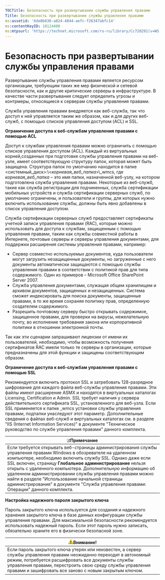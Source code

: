 ```yaml
---
TOCTitle: Безопасность при развертывании службы управления правами
Title: Безопасность при развертывании службы управления правами
ms:assetid: '6de8b636-a824-4844-aefc-f26347abfc14'
ms:contentKeyID: 18124400
ms:mtpsurl: 'https://technet.microsoft.com/ru-ru/library/Cc720291(v=WS.10)'
---
```


Безопасность при развертывании службы управления правами
========================================================

Развертывание службы управления правами является ресурсом организации, требующим таких же мер физической и сетевой безопасности, как и другие критические серверы в инфраструктуре. В качестве части развертывания следует определить угрозы и контрмеры, относящиеся к серверам службы управления правами.

Служба управления правами внедряется как веб-служба, так что доступ к ней управляется таким же образом, как и для других веб-служб, с помощью списков управления доступом (ACL) и SSL.

**Ограничение доступа к веб-службам управления правами с помощью ACL**

Доступ к службам управления правами можно ограничить с помощью списков управления доступом (ACL). Каждый из виртуальных корней,созданных при подготовке службы управления правами на веб-узле, имеет соответствующую структуру папок, которая может быть защищена. Структура папок по умолчанию находится в папке &lt;системный\_диск&gt;:\\&lt;*корневая\_веб\_папка*&gt;\\\_wmcs, где *корневая\_веб\_папка* – это имя папки, назначенной веб-узлу, на котором подготовлена служба управления правами. Некоторые из веб-служб, такие как служба регистрации для подчиненных, служба сертификации мобильных устройств и служба сертификации серверных служб, по умолчанию ограничены, и пользователи и группы, для которых нужно включить использование службы, должны быть явно добавлены в список управления доступом.

Служба сертификации серверных служб предоставляет сертификаты учетной записи управления правами (RAC), которые можно использовать для доступа к службам, защищенным с помощью управления правами, таким как службы совместной работы в Интернете, почтовые серверы и серверы управления документами, для поддержки расширения системы управления правами, например:

-   Сервер совместно используемых документов, куда пользователи могут загрузить незащищенные документы, но загруженные с него документы автоматически защищаются с помощью службы управления правами в соответствии с политикой прав для типа содержимого. Один из примеров – Microsoft Office SharePoint Server 2007.
-   Служба управления документами, служащая общем хранилищем и архивом документов, защищенных и незащищенных. Система сможет индексировать для поиска документы, защищенные правами, в то же время сохраняя политику прав, определенную создателем содержимого.
-   Разрешить почтовому серверу быстро открывать содержимое, защищенное правами, для проверки на вирусы, нежелательную почту, во исполнение требования закона или корпоративной политики в отношении электронной почты.

Так как эти сценарии запрашивают лицензии от имени их пользователей, необходимо, чтобы возможность получения сертификатов RAC имели только те серверы в организации, которые предназначены для этой функции и защищены соответствующим образом.

**Ограничение доступа к веб-службам управления правами с помощью SSL**

Рекомендуется включить протокол SSL и затребовать 128-разрядное шифрование для каждого файла веб-службы управления правами. Эти файлы имеют расширение ASMX и находятся в виртуальных каталогах Licensing, Certification и Admin. SSL требует наличия у сервера действительного сертификата SSL, установленного для веб-узла. Если SSL применяется к папке \_wmcs установки службы управления правами, подпапки унаследуют этот параметр. Дополнительные сведения о файлах веб-служб и виртуальных каталогах см. в разделе "IIS (Internet Information Services)" в документе "Техническое руководство по службе управления правами" данного комплекта.

| ![](images/Cc720291.note(WS.10).gif)Примечание                                                                                                                                                                                                                                                                                                                                                                                                                                          |
|----------------------------------------------------------------------------------------------------------------------------------------------------------------------------------------------------------------------------------------------------------------------------------------------------------------------------------------------------------------------------------------------------------------------------------------------------------------------------------------------------------------------|
| Если требуется открывать веб-страницы администрирования службы управления правами Windows в обозревателе на удаленном компьютере, необходимо включить службу SSL. Однако даже если SSL включен, страницу **Глобальное администрирование** нельзя открыть с удаленного компьютера. Дополнительную информацию об удаленном администрировании службы управления правами можно найти в разделе "Использование начальной страницы администрирования" в документе "Служба управления правами: Операции" данного комплекта. |

**Настройка надежного пароля закрытого ключа**

Пароль закрытого ключа используется для создания и надежного хранения закрытого ключа в базе данных конфигурации службы управления правами. Для максимальной безопасности рекомендуется использовать надежный пароль. Если этот пароль нужно записать, обязательно храните его в физически безопасной зоне.

| ![](images/Cc720291.Caution(WS.10).gif)Внимание!                                                                                                                                                                                                                       |
|-----------------------------------------------------------------------------------------------------------------------------------------------------------------------------------------------------------------------------------------------------------------------------------------------------|
| Если пароль закрытого ключа утерян или неизвестен, а сервер службы управления правами неожиданно переходит в автономный режим, потребуется расшифровать все документы службы управления правами, перестроить свою среду службы управления правами и зашифровать все заново с новым закрытым ключом. |
